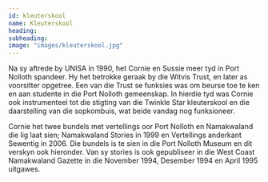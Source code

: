 ```yaml
---
id: kleuterskool
name: Kleuterskool
heading:
subheading:
image: "images/kleuterskool.jpg"
---
```


Na sy aftrede by UNISA in 1990, het Cornie en Sussie meer tyd in Port Nolloth spandeer. Hy het betrokke geraak by die Witvis Trust, en later as voorsitter opgetree. Een van die Trust se funksies was om beurse toe te ken en aan studente in die Port Nolloth gemeenskap. In hierdie tyd was Cornie ook instrumenteel tot die stigting van die Twinkle Star kleuterskool en die daarstelling van die sopkombuis, wat beide vandag nog funksioneer.

Cornie het twee bundels met vertellings oor Port Nolloth en Namakwaland die lig laat sien; Namakwaland Stories in 1999 en Vertellings anderkant Sewentig in 2006. Die bundels is te sien in die Port Nolloth Museum en dit verskyn ook hieronder. Van sy stories is ook gepubliseer in die West Coast Namakwaland Gazette in die November 1994, Desember 1994 en April 1995 uitgawes.
